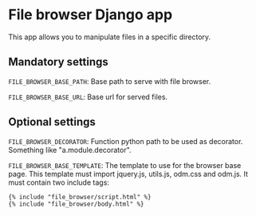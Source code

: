 # File browser Django app

This app allows you to manipulate files in a specific directory.


## Mandatory settings

``FILE_BROWSER_BASE_PATH``:
Base path to serve with file browser.

``FILE_BROWSER_BASE_URL``:
Base url for served files.


## Optional settings

``FILE_BROWSER_DECORATOR``:
Function python path to be used as decorator.
Something like "a.module.decorator".

``FILE_BROWSER_BASE_TEMPLATE``:
The template to use for the browser base page.
This template must import jquery.js, utils.js, odm.css and odm.js.
It must contain two include tags:

    {% include "file_browser/script.html" %}
    {% include "file_browser/body.html" %}
